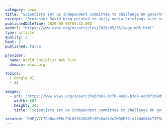 ```yaml
---
category: news
title: "Scientists set up independent committee to challenge UK government’s COVID-19 response: “there is no transparency”"
excerpt: "Professor David King pointed to daily media briefings with scientists standing alongside government ministers, stating “that is very different from being free to say what your advice is.”"
publishedDateTime: 2020-05-05T05:32:00Z
webUrl: "https://www.wsws.org/en/articles/2020/05/05/sage-m05.html"
type: article
quality: 2
heat: 2
published: false

provider:
  name: World Socialist Web Site
  domain: wsws.org

topics:
  - Google AI
  - AI

images:
  - url: "https://www.wsws.org/asset/3feb3b91-0c76-4e6e-b3e8-edd0f369d526/image.jpg"
    width: 607
    height: 343
    title: "Scientists set up independent committee to challenge UK government’s COVID-19 response: “there is no transparency”"

secured: "DHEjV7C7EaNouOPhLFQL08fK1HX8Pi9PxQxGiVe2WQKM72imJ4OABAXeTIF9wsBnPGDwJO323VngB1c74dfQ/RnfnGuCBzPqXwTezEg7fWK4fzxQpS9n3l33h8Fos2kEduSDOkCAIWt6Tm39QXC2fBt95p2eiEkmcSaMDjZa9UP0wyHmK8geRXd7jbbeJTcgl5Q9HeBllFsq2Udr1CohZo4v/sPTArHuWjVP9ULTf4HmLQNiZvVjBTNEh/faukWEZEQF0cZAkwM9QoTTEDh6Tks0YQvSoZrbpWYGVdF3c23hM6tjgMi6gm48aePvm15oq0NNc4434FMIlsEH/pyoxjPjj+0dd1ibt3J/37iiZyGDk9AZ0hE1g0avF8DKNk+wYXN0Crai0y1HHdycCx8D8WalI/UDse8OiQzxH8atGLgEoBrdfBj/HmJD1W3J1I40gUmzrs9uhroaM18xVQfiQqvMKfLaYXetVWnQ/NzZZSM=;5v7FbBmAYFlt3E40BbkNbg=="
---
```


